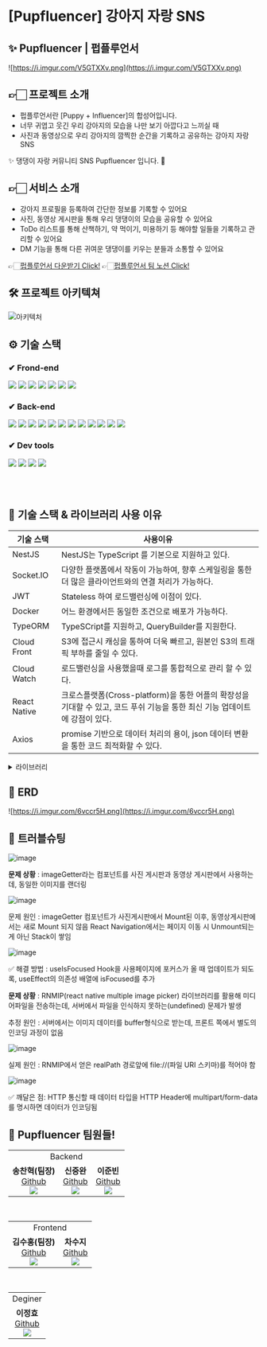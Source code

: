 # [Pupfluencer] 강아지 자랑 SNS

## ✨ Pupfluencer | 펍플루언서

![https://i.imgur.com/V5GTXXv.png](https://i.imgur.com/V5GTXXv.png)

## 👉🏻 프로젝트 소개

- 펍플루언서란 [Puppy + Influencer]의 합성어입니다.
- 너무 귀엽고 웃긴 우리 강아지의 모습을 나만 보기 아깝다고 느끼실 때
- 사진과 동영상으로 우리 강아지의 깜찍한 순간을 기록하고 공유하는 강아지 자랑 SNS

✨ 댕댕이 자랑 커뮤니티 SNS Pupfluencer 입니다. 🥳

## 👉🏻 서비스 소개 <br>

- 강아지 프로필을 등록하여 간단한 정보를 기록할 수 있어요
- 사진, 동영상 게시판을 통해 우리 댕댕이의 모습을 공유할 수 있어요
- ToDo 리스트를 통해 산책하기, 약 먹이기, 미용하기 등 해야할 일들을 기록하고 관리할 수 있어요
- DM 기능을 통해 다른 귀여운 댕댕이를 키우는 분들과 소통할 수 있어요

👉🏻[펍플루언서 다운받기 Click!](https://drive.google.com/file/d/1hlK_89oQS6gZPt3ypkx3cN8F7ZsW3qbI/view?usp=share_link) 
👉🏻[펍플루언서 팀 노션  Click!](https://www.notion.so/Pupfluencer-Puppy-Influencer-efa35ef0406940bdb10cc6937cc78906)

## 🛠 프로젝트 아키텍쳐

![아키텍처](https://user-images.githubusercontent.com/114650436/224319422-eb961015-903a-42e5-8eec-07bae3730c01.png)

## ⚙ 기술 스택

### ✔ Frond-end
<div>

<img src="https://img.shields.io/badge/Redux Toolkit-764ABC?style=for-the-badge&logo=Redux&logoColor=white"/>
<img src="https://img.shields.io/badge/React Native-61DAFB?style=for-the-badge&logo=React&logoColor=black">
<img src="https://img.shields.io/badge/JavaScript-F7DF1E?style=for-the-badge&logo=JavaScript&logoColor=black">
<img src="https://img.shields.io/badge/Redux-764ABC?style=for-the-badge&logo=Redux&logoColor=black">
<img src="https://img.shields.io/badge/Axios-5A29E4?style=for-the-badge&logo=Axios&logoColor=white">
<img src="https://img.shields.io/badge/dotenv-ECD53F?style=for-the-badge&logo=.ENV&logoColor=white">
<img src="https://img.shields.io/badge/Socket.io-010101?style=for-the-badge&logo=Socket.io&logoColor=white">
</div>

### ✔ Back-end
<div>
<img src =https://img.shields.io/badge/NestJS-000000?style=for-the-badge&logo=NestJS&logoColor=red>
<img src="https://img.shields.io/badge/typescript-3178C6?style=for-the-badge&logo=typescript&logoColor=white">
<img src="https://img.shields.io/badge/JWT-000000?style=for-the-badge&logo=JSON WEB TOKENS&logoColor=white">
<img src="https://img.shields.io/badge/AWS ECS-FF9900?style=for-the-badge&logo=Amazon ECS&logoColor=white">
<img src="https://img.shields.io/badge/PostgreSQL-4169E1?style=for-the-badge&logo=PostgreSQL&logoColor=white">
<img src="https://img.shields.io/badge/Socket.io-010101?style=for-the-badge&logo=Socket.io&logoColor=white">
<img src="https://img.shields.io/badge/Docker-2496ED?style=for-the-badge&logo=Docker&logoColor=white">
<img src="https://img.shields.io/badge/Axios-5A29E4?style=for-the-badge&logo=Axios&logoColor=white">
<img src="https://img.shields.io/badge/Amazon S3-569A31?style=for-the-badge&logo=Amazon S3&logoColor=white">
<img src="https://img.shields.io/badge/Amazon CloudWatch-FF4F8B?style=for-the-badge&logo=Amazon CloudWatch&logoColor=white">
<img src="https://img.shields.io/badge/Amazon RDS-527FFF?style=for-the-badge&logo=Amazon RDS&logoColor=white">
<img src="https://img.shields.io/badge/dotenv-ECD53F?style=for-the-badge&logo=.ENV&logoColor=white">
</div>

### ✔ Dev tools
<div>
<img src="https://img.shields.io/badge/Visual Studio Code-007ACC?style=for-the-badge&logo=Visual Studio Code&logoColor=white">
<img src="https://img.shields.io/badge/Git-F05032?style=for-the-badge&logo=Git&logoColor=white"/>
<img src="https://img.shields.io/badge/GitHub-181717?style=for-the-badge&logo=GitHub&logoColor=white"/>
<img src="https://img.shields.io/badge/KakaoTalk-FFCD00?style=for-the-badge&logo=KakaoTalk&logoColor=black"/>
</div>

<br><br>

## 📝 기술 스택 & 라이브러리 사용 이유

| 기술 스택 | 사용이유 |
| --- | --- |
| NestJS | NestJS는 TypeScript 를 기본으로 지원하고 있다. |
| Socket.IO | 다양한 플랫폼에서 작동이 가능하여, 향후 스케일링을 통한 더 많은 클라이언트와의 연결 처리가 가능하다. |
| JWT | Stateless 하여 로드밸런싱에 이점이 있다. |
| Docker | 어느 환경에서든 동일한 조건으로 배포가 가능하다. |
| TypeORM | TypeSCript를 지원하고, QueryBuilder를 지원한다. |
| Cloud Front | S3에 접근시 캐싱을 통하여 더욱 빠르고, 원본인 S3의 트래픽 부하를 줄일 수 있다. |
| Cloud Watch | 로드밸런싱을 사용했을때 로그를 통합적으로 관리 할 수 있다. |
| React Native | 크로스플랫폼(Cross-platform)을 통한 어플의 확장성을 기대할 수 있고, 코드 푸쉬 기능을 통한 최신 기능 업데이트에 강점이 있다.|
| Axios | promise 기반으로 데이터 처리의 용이, json 데이터 변환을 통한 코드 최적화할 수 있다. |

<details><summary>라이브러리 
</summary>
  <br>
  - redux toolkit :전역 변수의 상태관리를 위해 사용했다. 또한 Reudx의 단점으로 꼽히는 보일러플레이트 코드를 줄일 수 있어서 채택했다.
  - React Native Multiple Image Picker : 모바일 기기내의 이미지 및 동영상 파일 업로드하기 위해 사용함. image picker라이브러리와 다르게 업로드와 촬영을 동시에 할 수 있어서 채택함.
  - fast image : react native의 image 태그 사용시 이미지가 깨지는 형상이 생기는데, 이를 방지할 수 있다. 또한 랜더링 속도 또한 향상된다.
  - react-native-permission : 앨범의 사진이나 동영상 업로드 전 퍼미션을 얻기 위해서 사용했다.
  - asynStorage : 자동로그인 구현하는데 필요한 유저 정보를 캐싱하기 위해서 사용했다.
  - react-native-splash-screen : 앱 로딩중에 유저가 볼 splash-screen 구현을 위해 사용했다.
  - react-native-svg : 리액트와 다르게 reactnative에서는 svg태그를 지원하지 않기 때문에 사용했다.
  - react-native-video : 동영상 재생 기능을 구현하기 위해서 사용했다.
  - socket io-client : 실시간 채팅을 구현하기 위해서 사용했다. 
  - react-native-swiper-flatlist : 프로젝트 기간내에 이미지 슬라이드 효과를 빠르게 구현하기 위해서 사용했다.
  - react-native-keyboard-aware-scroll-view : 키보드에 의해서 input창이 가려지지 않게 슬라이드 효과를 주기 위해서 사용했다.
  - react-native-papper : 프로젝트 기간내에 특정 컴퍼넌트를 (profile페이지의 input버튼) 빠르게 구현하기 위해서 사용했다.
  </br>
  </details>
  
## 👷 ERD

![https://i.imgur.com/6vccr5H.png](https://i.imgur.com/6vccr5H.png)

## 🔆 트러블슈팅

![image](https://user-images.githubusercontent.com/114650436/225261986-2d11fa2f-e91b-4e3c-857d-90b5e1bbaa88.png)


**문제 상황**  : imageGetter라는 컴포넌트를 사진 게시판과 동영상 게시판에서 사용하는데, 동일한 이미지를 랜더링

![image](https://user-images.githubusercontent.com/114650436/225262101-08a6691f-24fa-46d4-9963-a615f7036109.png)

문제 원인 : imageGetter 컴포넌트가 사진게시판에서 Mount된 이후, 동영상게시판에서는 새로 Mount 되지 않음 React Navigation에서는 페이지 이동 시 Unmount되는 게 아닌 Stack이 쌓임

![image](https://user-images.githubusercontent.com/114650436/225262154-7ee30932-9209-4e94-92cd-19baa4c81a86.png)

✅ 해결 방법 :  useIsFocused Hook을 사용페이지에 포커스가 올 때 업데이트가 되도록, useEffect의 의존성 배열에 isFocused를 추가

**문제 상황**  : RNMIP(react native multiple image picker) 라이브러리를 활용해 미디어파일을 전송하는데, 서버에서 파일을 인식하지 못하는(undefined) 문제가 발생

추정 원인 : 서버에서는 이미지 데이터를 buffer형식으로 받는데, 프론트 쪽에서 별도의 인코딩 과정이 없음

![image](https://user-images.githubusercontent.com/114650436/225262195-7e66dec2-8bc4-4805-afc7-27af42796d20.png)

실제 원인 : RNMIP에서 얻은 realPath 경로앞에 file://(파일 URI 스키마)를 적어야 함

![image](https://user-images.githubusercontent.com/114650436/225262320-68f61350-febe-476d-b541-3585ffbdadd0.png)

✅ 깨달은 점:  HTTP 통신할 때 데이터 타입을 HTTP Header에 multipart/form-data 를 명시하면 데이터가 인코딩됨



## 👻 Pupfluencer 팀원들!
  
  <table>
  <tr>
  <td colspan='3' align="center">
  Backend
  </td>
  <tr>
        </td>
    <td align="center" >
    <b>송찬혁(팀장)</b></a><br>
    <a href="https://github.com/sch7878">Github</a>
    <br><img src="https://img.shields.io/badge/NestJS-000000?style=flat&logo=NestJS&logoColor=red"/><br>
    </td>
        </td>
    <td align="center" >
    <b>신중완</b></a><br>
    <a href="https://github.com/F1rstID">Github</a>
    <br><img src="https://img.shields.io/badge/NestJS-000000?style=flat&logo=NestJS&logoColor=red"/><br>
    </td>
        </td>
    <td align="center" >
    <b>이준빈</b></a><br>
    <a href="https://github.com/ljunbin">Github</a>
    <br><img src="https://img.shields.io/badge/NestJS-000000?style=flat&logo=NestJS&logoColor=red"/><br>
    </td>
    </tr>
</table>

<br>

  <table>
  <tr>
  <td colspan='2' align="center">
  Frontend
  </td>
  <tr>
        </td>
    <td align="center" >
    <b>김수홍(팀장)</b></a><br>
    <a href="https://github.com/suhong99">Github</a>
    <br><img src="https://img.shields.io/badge/React-Native-339933?style=flat&logo=React&logoColor=white"/><br>
    </td>
        </td>
    <td align="center" >
    <b>차수지</b></a><br>
    <a href="https://github.com/olive-jam">Github</a>
    <br><img src="https://img.shields.io/badge/React-Native-339933?style=flat&logo=React&logoColor=white"/><br>
    </td>
  </tr>
</table>

<br>

  <table>
  <tr>
  <td colspan='1' align="center">
  Deginer
  </td>
  <tr>
        </td>
    <td align="center" >
    <b>이정효</b></a><br>
    <a href="https://github.com/suhong99">Github</a>
    <br><img src="https://img.shields.io/badge/React-Native-339933?style=flat&logo=React&logoColor=white"/><br>
    </td>

</table>

<br>
